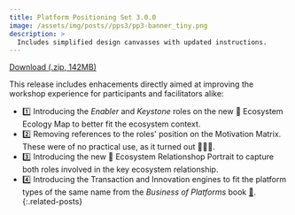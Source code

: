 ```yaml
---
title: Platform Positioning Set 3.0.0
image: /assets/img/posts//pps3/pp3-banner_tiny.png
description: >
  Includes simplified design canvasses with updated instructions.  
---
```


<a class="btn btn-primary" href="https://storage.googleapis.com/platform-positioning-system/platform-positioning-set_3.0.0.zip">Download (.zip, 142MB)</a>

This release includes enhacements directly aimed at improving the workshop experience for participants and facilitators alike:

* 1️⃣ Introducing the *Enabler* and *Keystone* roles on the new 🎁 Ecosystem Ecology Map to better fit the ecosystem context.
* 2️⃣ Removing references to the roles' position on the Motivation Matrix. These were of no practical use, as it turned out 🤷🏽‍♀️.
* 3️⃣ Introducing the new 🎁 Ecosystem Relationshop Portrait to capture both roles involved in the key ecosystem relationship.
* 4️⃣ Introducing the Transaction and Innovation engines to fit the platform types of the same name from the *Business of Platforms* book [📖](https://www.goodreads.com/book/show/40604327-the-business-of-platforms).
{:.related-posts}
